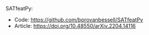 SATfeatPy: 
* Code: https://github.com/bprovanbessell/SATfeatPy
* Article: https://doi.org/10.48550/arXiv.2204.14116
